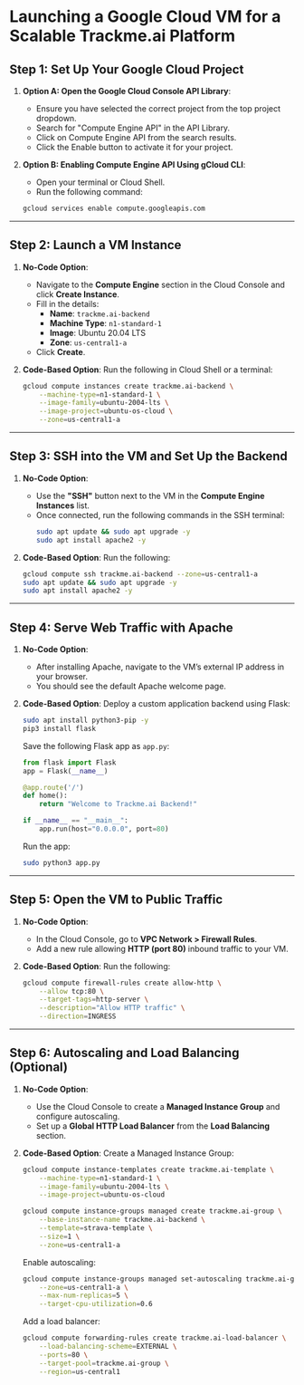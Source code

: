 # Launching a Google Cloud VM for a Scalable Trackme.ai Platform

## Step 1: Set Up Your Google Cloud Project
1. **Option A: Open the Google Cloud Console API Library**:
   - Ensure you have selected the correct project from the top project dropdown.
   - Search for "Compute Engine API" in the API Library.
   - Click on Compute Engine API from the search results.
   - Click the Enable button to activate it for your project.

2. **Option B: Enabling Compute Engine API Using gCloud CLI**:
   - Open your terminal or Cloud Shell.
   - Run the following command:
   ```bash
   gcloud services enable compute.googleapis.com 
---

## Step 2: Launch a VM Instance
1. **No-Code Option**:
   - Navigate to the **Compute Engine** section in the Cloud Console and click **Create Instance**.
   - Fill in the details:
     - **Name**: `trackme.ai-backend`
     - **Machine Type**: `n1-standard-1`
     - **Image**: Ubuntu 20.04 LTS
     - **Zone**: `us-central1-a`
   - Click **Create**.

2. **Code-Based Option**:
   Run the following in Cloud Shell or a terminal:
   ```bash
   gcloud compute instances create trackme.ai-backend \
       --machine-type=n1-standard-1 \
       --image-family=ubuntu-2004-lts \
       --image-project=ubuntu-os-cloud \
       --zone=us-central1-a
   ```

---

## Step 3: SSH into the VM and Set Up the Backend
1. **No-Code Option**:
   - Use the **"SSH"** button next to the VM in the **Compute Engine Instances** list.
   - Once connected, run the following commands in the SSH terminal:
     ```bash
     sudo apt update && sudo apt upgrade -y
     sudo apt install apache2 -y
     ```

2. **Code-Based Option**:
   Run the following:
   ```bash
   gcloud compute ssh trackme.ai-backend --zone=us-central1-a
   sudo apt update && sudo apt upgrade -y
   sudo apt install apache2 -y
   ```

---

## Step 4: Serve Web Traffic with Apache
1. **No-Code Option**:
   - After installing Apache, navigate to the VM’s external IP address in your browser.
   - You should see the default Apache welcome page.

2. **Code-Based Option**:
   Deploy a custom application backend using Flask:
   ```bash
   sudo apt install python3-pip -y
   pip3 install flask
   ```

   Save the following Flask app as `app.py`:
   ```python
   from flask import Flask
   app = Flask(__name__)

   @app.route('/')
   def home():
       return "Welcome to Trackme.ai Backend!"

   if __name__ == "__main__":
       app.run(host="0.0.0.0", port=80)
   ```

   Run the app:
   ```bash
   sudo python3 app.py
   ```

---

## Step 5: Open the VM to Public Traffic
1. **No-Code Option**:
   - In the Cloud Console, go to **VPC Network > Firewall Rules**.
   - Add a new rule allowing **HTTP (port 80)** inbound traffic to your VM.

2. **Code-Based Option**:
   Run the following:
   ```bash
   gcloud compute firewall-rules create allow-http \
       --allow tcp:80 \
       --target-tags=http-server \
       --description="Allow HTTP traffic" \
       --direction=INGRESS
   ```

---

## Step 6: Autoscaling and Load Balancing (Optional)
1. **No-Code Option**:
   - Use the Cloud Console to create a **Managed Instance Group** and configure autoscaling.
   - Set up a **Global HTTP Load Balancer** from the **Load Balancing** section.

2. **Code-Based Option**:
   Create a Managed Instance Group:
   ```bash
   gcloud compute instance-templates create trackme.ai-template \
       --machine-type=n1-standard-1 \
       --image-family=ubuntu-2004-lts \
       --image-project=ubuntu-os-cloud

   gcloud compute instance-groups managed create trackme.ai-group \
       --base-instance-name trackme.ai-backend \
       --template=strava-template \
       --size=1 \
       --zone=us-central1-a
   ```

   Enable autoscaling:
   ```bash
   gcloud compute instance-groups managed set-autoscaling trackme.ai-group \
       --zone=us-central1-a \
       --max-num-replicas=5 \
       --target-cpu-utilization=0.6
   ```

   Add a load balancer:
   ```bash
   gcloud compute forwarding-rules create trackme.ai-load-balancer \
       --load-balancing-scheme=EXTERNAL \
       --ports=80 \
       --target-pool=trackme.ai-group \
       --region=us-central1
   ```

